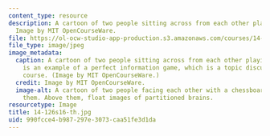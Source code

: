 ```yaml
---
content_type: resource
description: A cartoon of two people sitting across from each other playing chess.
  Image by MIT OpenCourseWare.
file: https://ol-ocw-studio-app-production.s3.amazonaws.com/courses/14-126-game-theory-spring-2016/990fcce4b987297e3073caa51fe3d1da_14-126s16-th.jpg
file_type: image/jpeg
image_metadata:
  caption: A cartoon of two people sitting across from each other playing chess. Chess
    is an example of a perfect information game, which is a topic discussed in this
    course. (Image by MIT OpenCourseWare.)
  credit: Image by MIT OpenCourseWare.
  image-alt: A cartoon of two people facing each other with a chessboard in between
    them. Above them, float images of partitioned brains.
resourcetype: Image
title: 14-126s16-th.jpg
uid: 990fcce4-b987-297e-3073-caa51fe3d1da
---
```

